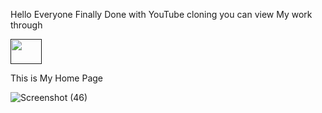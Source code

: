 Hello Everyone
Finally Done with YouTube cloning
you can view My work through

<a href=""><img src="https://upload.wikimedia.org/wikipedia/commons/b/b8/Netlify_logo.svg" width=50px height=40px></a>




This is My Home Page


![Screenshot (46)](https://user-images.githubusercontent.com/106330766/193396669-a7ba9bcd-d3f8-457c-b118-38b7b431ed9a.png)
